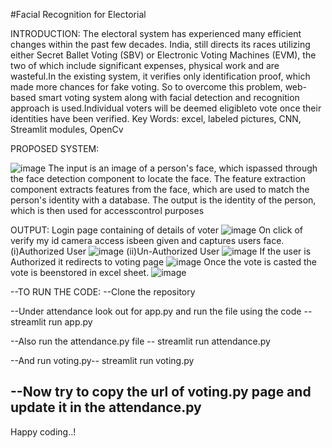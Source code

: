 #Facial Recognition for Electorial

INTRODUCTION:
The electoral system has experienced many efficient changes within the past few decades. India, still directs its races utilizing either Secret Ballet Voting (SBV) or Electronic Voting Machines (EVM), the two of which include significant expenses, physical work and are wasteful.In the existing system, it verifies only identification proof, which made more chances for fake voting. So to overcome this problem, web-based smart voting system along with facial detection and recognition approach is used.Individual voters will be deemed eligibleto vote once their identities have been verified.
Key Words: excel, labeled pictures, CNN, Streamlit modules, OpenCv

PROPOSED SYSTEM:


![image](https://github.com/Lahari03msl/face_rec/assets/119775037/5bb704b6-53b8-46c5-893c-9ed8f23e7891)
The input is an image of a person's face, which ispassed through the face detection component to locate the face. The feature extraction component extracts features from the face, which are used to match the person's identity with a database. The output is the identity of the person, which is then used for accesscontrol purposes

OUTPUT:
Login page containing of details of voter
![image](https://github.com/Lahari03msl/face_rec/assets/119775037/148823f8-44cf-439e-bcb9-afc6e6545eb8)
On click of verify my id camera access isbeen given and captures users face.
(i)Authorized User
![image](https://github.com/Lahari03msl/face_rec/assets/119775037/e2673926-94d6-4730-b4e7-a2dcbd1bc499)
(ii)Un-Authorized User
![image](https://github.com/Lahari03msl/face_rec/assets/119775037/55192657-1d0a-4752-b5da-57136e858c25)
If the user is Authorized it redirects to voting page
![image](https://github.com/Lahari03msl/face_rec/assets/119775037/5d163118-2167-45ed-8521-741280c42195)
Once the vote is casted the vote is beenstored in excel sheet.
![image](https://github.com/Lahari03msl/face_rec/assets/119775037/026447a1-1a8c-4158-8c3c-1880e83ec849)

--TO RUN THE CODE:
--Clone the repository


--Under attendance look out for app.py and run the file using the code -- streamlit run app.py


--Also run the attendance.py file -- streamlit run attendance.py


--And run voting.py-- streamlit run voting.py


--Now try to copy the url of voting.py page and update it in the attendance.py 
--
Happy coding..!


